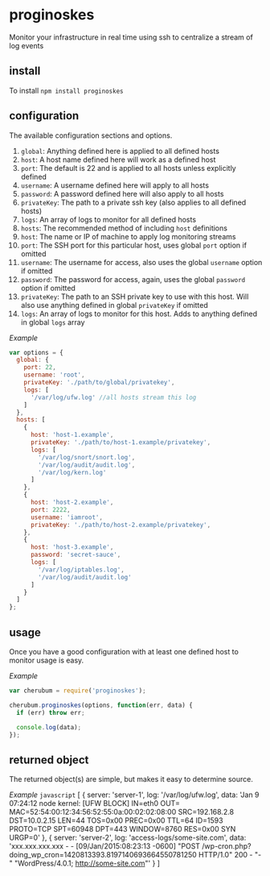 # proginoskes
Monitor your infrastructure in real time using ssh to centralize a stream of log events

## install ##
To install `npm install proginoskes`

## configuration ##
The available configuration sections and options.

1. `global`: Anything defined here is applied to all defined hosts
  1. `host`: A host name defined here will work as a defined host
  2. `port`: The default is 22 and is applied to all hosts unless explicitly defined
  3. `username`: A username defined here will apply to all hosts
  4. `password`: A password defined here will also apply to all hosts
  5. `privateKey`: The path to a private ssh key (also applies to all defined hosts)
  6. `logs`: An array of logs to monitor for all defined hosts
2. `hosts`: The recommended method of including `host` definitions
  1. `host`: The name or IP of machine to apply log monitoring streams
  2. `port`: The SSH port for this particular host, uses global `port` option if omitted
  3. `username`: The username for access, also uses the global `username` option if omitted
  4. `password`: The password for access, again, uses the global `password` option if omitted
  5. `privateKey`: The path to an SSH private key to use with this host. Will also use anything defined in global `privateKey` if omitted
  6. `logs`: An array of logs to monitor for this host. Adds to anything defined in global `logs` array

_Example_
```javascript
var options = {
  global: {
    port: 22,
    username: 'root',
    privateKey: './path/to/global/privatekey',
    logs: [
      '/var/log/ufw.log' //all hosts stream this log
    ]
  },
  hosts: [
    {
      host: 'host-1.example',
      privateKey: './path/to/host-1.example/privatekey',
      logs: [
        '/var/log/snort/snort.log',
        '/var/log/audit/audit.log',
        '/var/log/kern.log'
      ]
    },
    {
      host: 'host-2.example',
      port: 2222,
      username: 'iamroot',
      privateKey: './path/to/host-2.example/privatekey',
    },
    {
      host: 'host-3.example',
      password: 'secret-sauce',
      logs: [
        '/var/log/iptables.log',
        '/var/log/audit/audit.log'
      ]
    }
  ]
};
```

## usage ##
Once you have a good configuration with at least one defined host to monitor
usage is easy.

_Example_
```javascript
var cherubum = require('proginoskes');

cherubum.proginoskes(options, function(err, data) {
  if (err) throw err;

  console.log(data);
});
```

## returned object ##
The returned object(s) are simple, but makes it easy to determine source.

_Example_
```javascript```
[ { server: 'server-1',
    log: '/var/log/ufw.log',
    data: 'Jan  9 07:24:12 node kernel: [UFW BLOCK] IN=eth0 OUT= MAC=52:54:00:12:34:56:52:55:0a:00:02:02:08:00 SRC=192.168.2.8 DST=10.0.2.15 LEN=44 TOS=0x00 PREC=0x00 TTL=64 ID=1593 PROTO=TCP SPT=60948 DPT=443 WINDOW=8760 RES=0x00 SYN URGP=0' },
  { server: 'server-2',
    log: 'access-logs/some-site.com',
    data: 'xxx.xxx.xxx.xxx - - [09/Jan/2015:08:23:13 -0600] "POST /wp-cron.php?doing_wp_cron=1420813393.8197140693664550781250 HTTP/1.0" 200 - "-" "WordPress/4.0.1; http://some-site.com"' } ]
```
